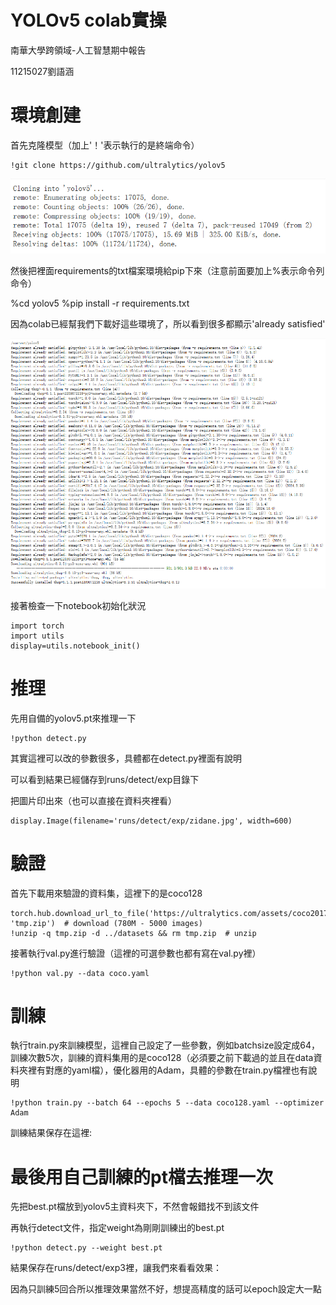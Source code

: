 # YOLOv5 colab實操

南華大學跨領域-人工智慧期中報告

11215027劉語涵

# 環境創建
首先克隆模型（加上'！'表示執行的是終端命令）

```
!git clone https://github.com/ultralytics/yolov5
```

![image](https://github.com/Han931026/Final-report/blob/main/1.png)

然後把裡面requirements的txt檔案環境給pip下來（注意前面要加上%表示命令列命令）

%cd yolov5
%pip install -r requirements.txt

因為colab已經幫我們下載好這些環境了，所以看到很多都顯示'already satisfied'

![image](https://github.com/Han931026/Final-report/blob/main/2.png)

接著檢查一下notebook初始化狀況

```
import torch
import utils
display=utils.notebook_init()
```

# 推理

先用自備的yolov5.pt來推理一下

```
!python detect.py
```

其實這裡可以改的參數很多，具體都在detect.py裡面有說明


可以看到結果已經儲存到runs/detect/exp目錄下


把圖片印出來（也可以直接在資料夾裡看）

```
display.Image(filename='runs/detect/exp/zidane.jpg', width=600)
```


# 驗證

首先下載用來驗證的資料集，這裡下的是coco128

```
torch.hub.download_url_to_file('https://ultralytics.com/assets/coco2017val.zip', 'tmp.zip')  # download (780M - 5000 images)
!unzip -q tmp.zip -d ../datasets && rm tmp.zip  # unzip
```

接著執行val.py進行驗證（這裡的可選參數也都有寫在val.py裡）

```
!python val.py --data coco.yaml
```


#  訓練

執行train.py來訓練模型，這裡自己設定了一些參數，例如batchsize設定成64，訓練次數5次，訓練的資料集用的是coco128（必須要之前下載過的並且在data資料夾裡有對應的yaml檔），優化器用的Adam，具體的參數在train.py檔裡也有說明

```
!python train.py --batch 64 --epochs 5 --data coco128.yaml --optimizer Adam
```


訓練結果保存在這裡:


# 最後用自己訓練的pt檔去推理一次

先把best.pt檔放到yolov5主資料夾下，不然會報錯找不到該文件


再執行detect文件，指定weight為剛剛訓練出的best.pt

```
!python detect.py --weight best.pt
```


結果保存在runs/detect/exp3裡，讓我們來看看效果：


因為只訓練5回合所以推理效果當然不好，想提高精度的話可以epoch設定大一點
